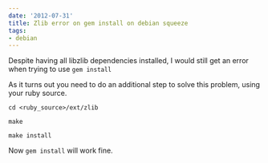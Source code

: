 ```yaml
---
date: '2012-07-31'
title: Zlib error on gem install on debian squeeze
tags: 
- debian
---
```

<p>Despite having all libzlib dependencies installed, I would still get an error when trying to use <code>gem install</code></p>

<p>As it turns out you need to do an additional step to solve this problem, using your ruby source.</p>

<p><code>cd &lt;ruby_source&gt;/ext/zlib</code></p>

<p><code>make</code></p>

<p><code>make install</code></p>

<p>Now <code>gem install</code> will work fine.</p>
